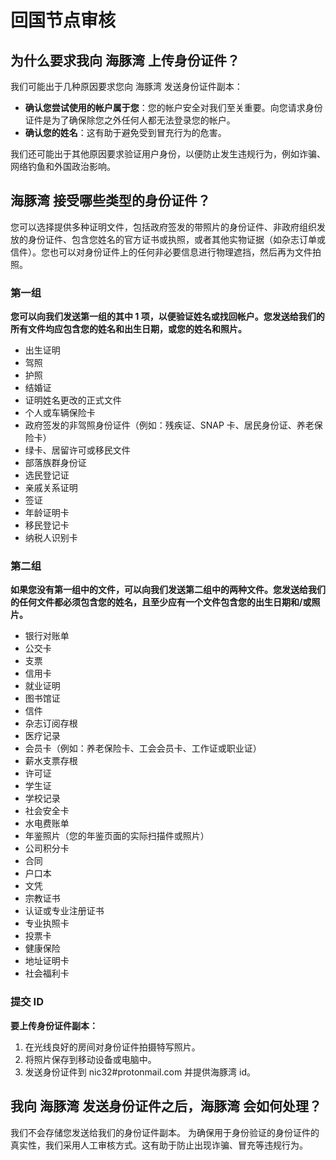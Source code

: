 # 回国节点审核

## 为什么要求我向 海豚湾 上传身份证件？

我们可能出于几种原因要求您向 海豚湾 发送身份证件副本：

* **确认您尝试使用的帐户属于您**：您的帐户安全对我们至关重要。向您请求身份证件是为了确保除您之外任何人都无法登录您的帐户。
* **确认您的姓名**：这有助于避免受到冒充行为的危害。

我们还可能出于其他原因要求验证用户身份，以便防止发生违规行为，例如诈骗、网络钓鱼和外国政治影响。

## 海豚湾 接受哪些类型的身份证件？

您可以选择提供多种证明文件，包括政府签发的带照片的身份证件、非政府组织发放的身份证件、包含您姓名的官方证书或执照，或者其他实物证据（如杂志订单或信件）。您也可以对身份证件上的任何非必要信息进行物理遮挡，然后再为文件拍照。

### 第一组

**您可以向我们发送第一组的其中 1 项，以便验证姓名或找回帐户。您发送给我们的所有文件均应包含您的姓名和出生日期，或您的姓名和照片。**

* 出生证明
* 驾照
* 护照
* 结婚证
* 证明姓名更改的正式文件
* 个人或车辆保险卡
* 政府签发的非驾照身份证件（例如：残疾证、SNAP 卡、居民身份证、养老保险卡）
* 绿卡、居留许可或移民文件
* 部落族群身份证
* 选民登记证
* 亲戚关系证明
* 签证
* 年龄证明卡
* 移民登记卡
* 纳税人识别卡

### 第二组

**如果您没有第一组中的文件，可以向我们发送第二组中的两种文件。您发送给我们的任何文件都必须包含您的姓名，且至少应有一个文件包含您的出生日期和/或照片。**

* 银行对账单
* 公交卡
* 支票
* 信用卡
* 就业证明
* 图书馆证
* 信件
* 杂志订阅存根
* 医疗记录
* 会员卡（例如：养老保险卡、工会会员卡、工作证或职业证）
* 薪水支票存根
* 许可证
* 学生证
* 学校记录
* 社会安全卡
* 水电费账单
* 年鉴照片（您的年鉴页面的实际扫描件或照片）
* 公司积分卡
* 合同
* 户口本
* 文凭
* 宗教证书
* 认证或专业注册证书
* 专业执照卡
* 投票卡
* 健康保险
* 地址证明卡
* 社会福利卡

### 提交 ID

**要上传身份证件副本：**

1. 在光线良好的房间对身份证件拍摄特写照片。
2. 将照片保存到移动设备或电脑中。
3. 发送身份证件到 nic32\#protonmail.com 并提供海豚湾 id。

## 我向 海豚湾 发送身份证件之后，海豚湾 会如何处理？

我们不会存储您发送给我们的身份证件副本。 为确保用于身份验证的身份证件的真实性，我们采用人工审核方式。这有助于防止出现诈骗、冒充等违规行为。

